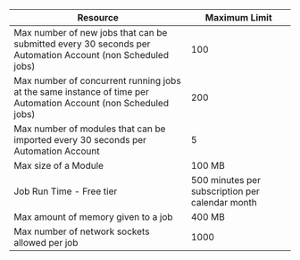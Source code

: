 | Resource | Maximum Limit |
| --- | --- |
| Max number of new jobs that can be submitted every 30 seconds per Automation Account (non Scheduled jobs) |100 |
| Max number of concurrent running jobs at the same instance of time per Automation Account (non Scheduled jobs) |200 |
| Max number of modules that can be imported every 30 seconds per Automation Account |5 |
| Max size of a Module |100 MB |
| Job Run Time - Free tier |500 minutes per subscription per calendar month |
| Max amount of memory given to a job |400 MB |
| Max number of network sockets allowed per job |1000 |